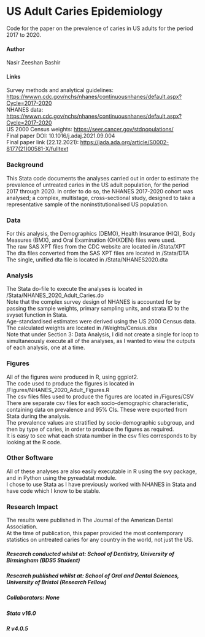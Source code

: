 # US Adult Caries Epidemiology
Code for the paper on the prevalence of caries in US adults for the period 2017 to 2020.

#### Author
Nasir Zeeshan Bashir

#### Links
Survey methods and analytical guidelines: https://wwwn.cdc.gov/nchs/nhanes/continuousnhanes/default.aspx?Cycle=2017-2020  \
NHANES data: https://wwwn.cdc.gov/nchs/nhanes/continuousnhanes/default.aspx?Cycle=2017-2020                               \
US 2000 Census weights: https://seer.cancer.gov/stdpopulations/                                                           \
Final paper DOI: 10.1016/j.adaj.2021.09.004                                                                               \
Final paper link (22.12.2021): https://jada.ada.org/article/S0002-8177(21)00581-X/fulltext

### Background
This Stata code documents the analyses carried out in order to estimate the prevalence of untreated caries in the US adult population, for the period 2017 through 2020.
In order to do so, the NHANES 2017-2020 cohort was analysed; a complex, multistage, cross-sectional study, designed to take a representative sample of the noninstitutionalised US population.

### Data 
For this analysis, the Demographics (DEMO), Health Insurance (HIQ), Body Measures (BMX), and Oral Examination (OHXDEN) files were used. \
The raw SAS XPT files from the CDC website are located in /Stata/XPT                                                                    \
The dta files converted from the SAS XPT files are located in /Stata/DTA                                                                \
The single, unified dta file is located in /Stata/NHANES2020.dta

### Analysis
The Stata do-file to execute the analyses is located in /Stata/NHANES_2020_Adult_Caries.do                                                                            \
Note that the complex survey design of NHANES is accounted for by passing the sample weights, primary sampling units, and strata ID to the svyset function in Stata.  \
Age-standardised estimates were derived using the US 2000 Census data.                                                                                                \
The calculated weights are located in /Weights/Census.xlsx                                                                                                            \
Note that under Section 3: Data Analysis, I did not create a single for loop to simultaneously execute all of the analyses, as I wanted to view the outputs of each analysis, one at a time.

### Figures
All of the figures were produced in R, using ggplot2.                                                                                                                 \
The code used to produce the figures is located in /Figures/NHANES_2020_Adult_Figures.R                                                                               \
The csv files files used to produce the figures are located in /Figures/CSV                                                                                           \
There are separate csv files for each socio-demographic characteristic, containing data on prevalence and 95% CIs. These were exported from Stata during the analysis.\
The prevalence values are stratified by socio-demographic subgroup, and then by type of caries, in order to produce the figures as required.                          \
It is easy to see what each strata number in the csv files corresponds to by looking at the R code.

### Other Software
All of these analyses are also easily executable in R using the svy package, and in Python using the pyreadstat module. \
I chose to use Stata as I have previously worked with NHANES in Stata and have code which I know to be stable.          

### Research Impact
The results were published in The Journal of the American Dental Association.        
At the time of publication, this paper provided the most contemporary statistics on untreated caries for any country in the world, not just the US.

##### Research conducted whilst at: School of Dentistry, University of Birmingham (BDS5 Student)
##### Research published whilst at: School of Oral and Dental Sciences, University of Bristol (Research Fellow)
##### Collaborators: None

##### Stata v16.0
##### R v4.0.5
